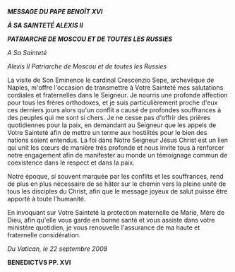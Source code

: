 ***MESSAGE DU PAPE BENOÎT XVI***

***À SA SAINTETÉ ALEXIS II***

***PATRIARCHE DE MOSCOU ET DE TOUTES LES RUSSIES***

*A Sa Sainteté*

*Alexis II Patriarche de Moscou et de toutes les Russies*

La visite de Son Eminence le cardinal Crescenzio Sepe, archevêque de Naples, m'offre l'occasion de transmettre à Votre Sainteté mes salutations cordiales et fraternelles dans le Seigneur. Je nourris une profonde affection pour tous les frères orthodoxes, et je suis particulièrement proche d'eux ces derniers jours alors qu'un conflit a causé de profondes souffrances à des peuples qui me sont si chers. Je ne cesse pas d'offrir des prières quotidiennes pour la paix, en demandant au Seigneur que les appels de Votre Sainteté afin de mettre un terme aux hostilités pour le bien des nations soient entendus. La foi dans Notre Seigneur Jésus Christ est un lien qui unit les cœurs de manière très profonde et nous invite tous à renforcer notre engagement afin de manifester au monde un témoignage commun de coexistence dans le respect et dans la paix.

Notre époque, si souvent marquée par les conflits et les souffrances, rend de plus en plus nécessaire de se hâter sur le chemin vers la pleine unité de tous les disciples du Christ, afin que le message joyeux de salut puisse être apporté à toute l'humanité.

En invoquant sur Votre Sainteté la protection maternelle de Marie, Mère de Dieu, afin qu'elle vous garde en bonne santé et vous assiste dans votre ministère quotidien, je vous renouvelle l'assurance de ma haute et fraternelle considération.

*Du Vatican, le 22 septembre 2008*

**BENEDICTVS PP. XVI**